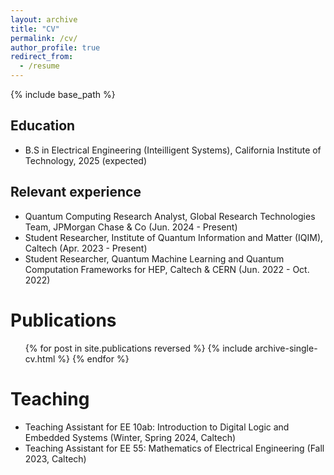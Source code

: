 ```yaml
---
layout: archive
title: "CV"
permalink: /cv/
author_profile: true
redirect_from:
  - /resume
---
```


{% include base_path %}

Education
-----
* B.S in Electrical Engineering (Inteilligent Systems), California Institute of Technology, 2025 (expected)


Relevant experience
------
* Quantum Computing Research Analyst, Global Research Technologies Team, JPMorgan Chase & Co (Jun. 2024 - Present)
* Student Researcher, Institute of Quantum Information and Matter (IQIM), Caltech (Apr. 2023 - Present)
* Student Researcher, Quantum Machine Learning and Quantum Computation Frameworks for HEP, Caltech & CERN (Jun. 2022 - Oct. 2022)

Publications
======
  <ul>{% for post in site.publications reversed %}
    {% include archive-single-cv.html %}
  {% endfor %}</ul>
  
  
Teaching
======
* Teaching Assistant for EE 10ab: Introduction to Digital Logic and Embedded Systems (Winter, Spring 2024, Caltech)
* Teaching Assistant for EE 55: Mathematics of Electrical Engineering (Fall 2023, Caltech)
  

